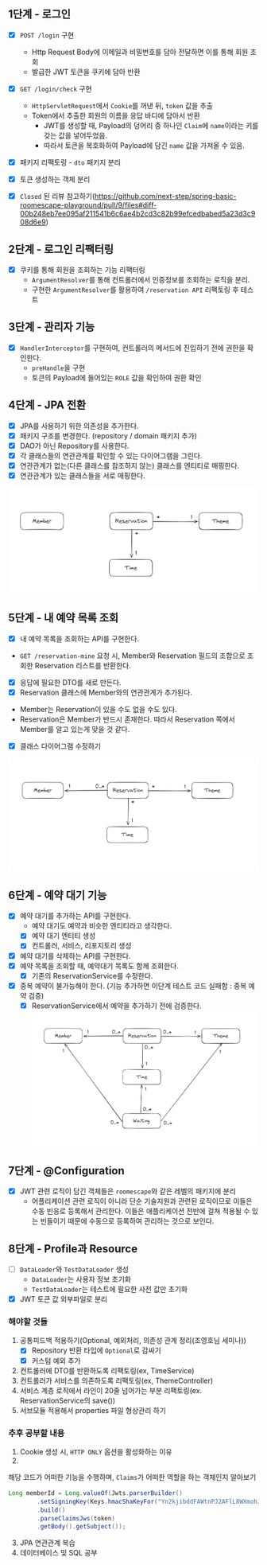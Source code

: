 ## 1단계 - 로그인
- [x] `POST /login` 구현
  - Http Request Body에 이메일과 비밀번호를 담아 전달하면 이를 통해 회원 조회
  - 발급한 JWT 토큰을 쿠키에 담아 반환

- [x] `GET /login/check` 구현
  - `HttpServletRequest`에서 `Cookie`를 꺼낸 뒤, `token` 값을 추출
  - Token에서 추출한 회원의 이름을 응답 바디에 담아서 반환
    - JWT를 생성할 때, Payload의 덩어리 중 하나인 `Claim`에 `name`이라는 키를 갖는 값을 넣어두었음.
    - 따라서 토큰을 복호화하여 Payload에 담긴 `name` 값을 가져올 수 있음.
    
- [x] 패키지 리팩토링 - `dto` 패키지 분리  
- [x] 토큰 생성하는 객체 분리  
- [x] `Closed` 된 리뷰 참고하기(https://github.com/next-step/spring-basic-roomescape-playground/pull/9/files#diff-00b248eb7ee095af211541b6c6ae4b2cd3c82b99efcedbabed5a23d3c908d6e9)

## 2단계 - 로그인 리팩터링
- [x] 쿠키를 통해 회원을 조회하는 기능 리팩터링
  - `ArgumentResolver`를 통해 컨트롤러에서 인증정보를 조회하는 로직을 분리.
  - 구현한 `ArgumentResolver`를 활용하여 `/reservation API` 리팩토링 후 테스트

## 3단계 - 관리자 기능
- [x] `HandlerInterceptor`를 구현하여, 컨트롤러의 메서드에 진입하기 전에 권한을 확인한다.
  - `preHandle`을 구현
  - 토큰의 Payload에 들어있는 `ROLE` 값을 확인하여 권환 확인


## 4단계 - JPA 전환
- [x] JPA를 사용하기 위한 의존성을 추가한다.
- [x] 패키지 구조를 변경한다. (repository / domain 패키지 추가)
- [x] DAO가 아닌 Repository를 사용한다.
- [x] 각 클래스들의 연관관계를 확인할 수 있는 다이어그램을 그린다.
- [x] 연관관계가 없는(다른 클래스를 참조하지 않는) 클래스를 엔티티로 매핑한다.
- [x] 연관관계가 있는 클래스들을 서로 매핑한다.

![img.png](class_diagram.png)

## 5단계 - 내 예약 목록 조회
- [x] 내 예약 목록을 조회하는 API를 구현한다.
- `GET /reservation-mine` 요청 시, Member와 Reservation 필드의 조합으로 조회한 Reservation 리스트를 반환한다.
- [x] 응답에 필요한 DTO를 새로 만든다.
- [x] Reservation 클래스에 Member와의 연관관계가 추가된다.
- Member는 Reservation이 있을 수도 없을 수도 있다.
- Reservation은 Member가 반드시 존재한다. 따라서 Reservation 쪽에서 Member를 알고 있는게 맞을 것 같다.
- [x] 클래스 다이어그램 수정하기

![img.png](class_diagram_revised.png)

## 6단계 - 예약 대기 기능
- [x] 예약 대기를 추가하는 API를 구현한다.
  - 예약 대기도 예약과 비슷한 엔티티라고 생각한다.
  - [x] 예약 대기 엔티티 생성
  - [x] 컨트롤러, 서비스, 리포지토리 생성
- [x] 예약 대기를 삭제하는 API를 구현한다.
- [x] 예약 목록을 조회할 때, 예약대기 목록도 함께 조회한다.
  - [x] 기존의 ReservationService를 수정한다.
- [x] 중복 예약이 불가능해야 한다. (기능 추가하면 이단계 테스트 코드 실패함 : 중복 예약 검증)
  - [x] ReservationService에서 예약을 추가하기 전에 검증한다.
![img.png](class_diagram_add_waiting.png)

## 7단계 - @Configuration
- [x] JWT 관련 로직이 담긴 객체들은 `roomescape`와 같은 레벨의 패키지에 분리
  - 어플리케이션 관련 로직이 아니라 단순 기술지원과 관련된 로직이므로 이들은 수동 빈응로 등록해서 관리한다. 이들은 애플리케이션 전반에 걸쳐 적용될 수 있는 빈들이기 때문에 
  수동으로 등록하여 관리하는 것으로 보인다.

## 8단계 - Profile과 Resource
- [ ] `DataLoader`와 `TestDataLoader` 생성
  - `DataLoader`는 사용자 정보 초기화
  - `TestDataLoader`는 테스트에 필요한 사전 값만 초기화
- [x] JWT 토큰 값 외부파일로 분리

### 해야할 것들
1. 공통피드백 적용하기(Optional, 예외처리, 의존성 관계 정리(조영호님 세미나))
   - [x] Repository 반환 타입에 `Optional`로 감싸기
   - [x] 커스텀 예외 추가
2. 컨트롤러에 DTO를 반환하도록 리팩토링(ex, TimeService)
2. 컨트롤러가 서비스를 의존하도록 리팩토링(ex, ThemeController)
3. 서비스 계층 로직에서 라인이 20줄 넘어가는 부분 리팩토링(ex. ReservationService의 save())
4. 서브모듈 적용해서 properties 파일 형상관리 하기

### 추후 공부할 내용
1. Cookie 생성 시, `HTTP ONLY` 옵션을 활성화하는 이유
2.
해당 코드가 어떠한 기능을 수행하며, `Claims`가 어떠한 역할을 하는 객체인지 알아보기
```java
Long memberId = Long.valueOf(Jwts.parserBuilder()
        .setSigningKey(Keys.hmacShaKeyFor("Yn2kjibddFAWtnPJ2AFlL8WXmohJMCvigQggaEypa5E=".getBytes()))
        .build()
        .parseClaimsJws(token)
        .getBody().getSubject());
```
3. JPA 연관관계 복습
4. 데이터베이스 및 SQL 공부
